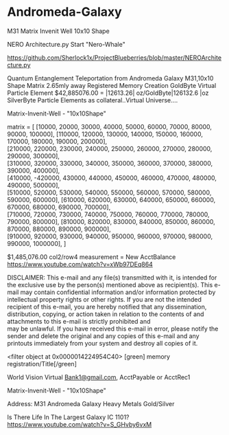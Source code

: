 # Andromeda-Galaxy
M31 Matrix Invenit Well 10x10 Shape


NERO Architecture.py Start "Nero-Whale"

https://github.com/Sherlock1x/ProjectBlueberries/blob/master/NEROArchitecture.py


Quantum Entanglement Teleportation from Andromeda Galaxy M31,10x10 Shape Matrix 2.65mly away Registered Memory Creation GoldByte Virtual Particle Element $42,885076.00 = |12613.26| oz/GoldByte|126132.6 |oz SilverByte Particle Elements as collateral..Virtual Universe....

Matrix-Invenit-Well - "10x10Shape"

matrix = [
       [10000, 20000, 30000, 40000, 50000, 60000, 70000, 80000, 90000, 100000],
       [110000, 120000, 130000, 140000, 150000, 160000, 170000, 180000, 190000, 200000],    
       [210000, 220000, 230000, 240000, 250000, 260000, 270000, 280000, 290000, 300000],  
       [310000, 320000, 330000, 340000, 350000, 360000, 370000, 380000, 390000, 400000],  
       [410000, -420000, 430000, 440000, 450000, 460000, 470000, 480000, 490000, 500000],  
       [510000, 520000, 530000, 540000, 550000, 560000, 570000, 580000, 590000, 600000], 
       [610000, 620000, 630000, 640000, 650000, 660000, 670000, 680000, 690000, 700000],  
       [710000, 720000, 730000, 740000, 750000, 760000, 770000, 780000, 790000, 800000],
       [810000, 820000, 830000, 840000, 850000, 860000, 870000, 880000, 890000, 900000],   
       [910000, 920000, 930000, 940000, 950000, 960000, 970000, 980000, 990000, 1000000],
 ]

 $1,485,076.00  col2/row4
measurement = New AcctBalance
https://www.youtube.com/watch?v=xWb97DEq864

DISCLAIMER: This e-mail and any file(s) transmitted with it, is intended for the exclusive use by the person(s) mentioned 
above as recipient(s). This e-mail may contain confidential information and/or information protected by intellectual property 
rights or other rights. If you are not the intended recipient of this e-mail, you are hereby notified that any dissemination, 
distribution, copying, or action taken in relation to the contents of and attachments to this e-mail is strictly prohibited and  
may be unlawful. If you have received this e-mail in error, please notify the sender and delete the original and any copies of 
this e-mail and any printouts immediately from your system and destroy all copies of it. 

<filter object at 0x0000014224954C40>  [green] memory registration/Title[/green]



World Vision Virtual Bank1@gmail.com, AcctPayable or AcctRec1

Matrix-Invenit-Well - "10x10Shape"

Address: M31 Andromeda Galaxy Heavy Metals Gold/Silver

Is There Life In The Largest Galaxy IC 1101?
https://www.youtube.com/watch?v=S_GHvby6vxM




